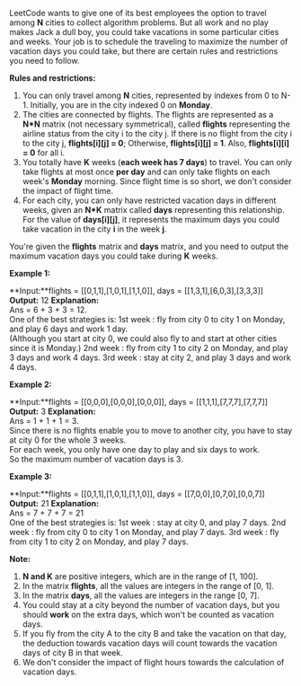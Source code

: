 
LeetCode wants to give one of its best employees the option to travel among  **N**  cities to collect algorithm problems. But all work and no play makes Jack a dull boy, you could take vacations in some particular cities and weeks. Your job is to schedule the traveling to maximize the number of vacation days you could take, but there are certain rules and restrictions you need to follow.

**Rules and restrictions:**  

1.  You can only travel among  **N**  cities, represented by indexes from 0 to N-1. Initially, you are in the city indexed 0 on  **Monday**.
2.  The cities are connected by flights. The flights are represented as a  **N*N**  matrix (not necessary symmetrical), called  **flights**  representing the airline status from the city i to the city j. If there is no flight from the city i to the city j,  **flights[i][j] = 0**; Otherwise,  **flights[i][j] = 1**. Also,  **flights[i][i] = 0**  for all i.
3.  You totally have  **K**  weeks (**each week has 7 days**) to travel. You can only take flights at most once  **per day**  and can only take flights on each week's  **Monday**  morning. Since flight time is so short, we don't consider the impact of flight time.
4.  For each city, you can only have restricted vacation days in different weeks, given an  **N*K**  matrix called  **days**  representing this relationship. For the value of  **days[i][j]**, it represents the maximum days you could take vacation in the city  **i**  in the week  **j**.

You're given the  **flights**  matrix and  **days**  matrix, and you need to output the maximum vacation days you could take during  **K**  weeks.

**Example 1:**  

**Input:**flights = [[0,1,1],[1,0,1],[1,1,0]], days = [[1,3,1],[6,0,3],[3,3,3]]
**Output:** 12
**Explanation:**   
Ans = 6 + 3 + 3 = 12.   
One of the best strategies is:
1st week : fly from city 0 to city 1 on Monday, and play 6 days and work 1 day.   
(Although you start at city 0, we could also fly to and start at other cities since it is Monday.) 
2nd week : fly from city 1 to city 2 on Monday, and play 3 days and work 4 days.
3rd week : stay at city 2, and play 3 days and work 4 days.

**Example 2:**  

**Input:**flights = [[0,0,0],[0,0,0],[0,0,0]], days = [[1,1,1],[7,7,7],[7,7,7]]
**Output:** 3
**Explanation:**   
Ans = 1 + 1 + 1 = 3.   
Since there is no flights enable you to move to another city, you have to stay at city 0 for the whole 3 weeks.   
For each week, you only have one day to play and six days to work.   
So the maximum number of vacation days is 3.

**Example 3:**  

**Input:**flights = [[0,1,1],[1,0,1],[1,1,0]], days = [[7,0,0],[0,7,0],[0,0,7]]
**Output:** 21
**Explanation:**  
Ans = 7 + 7 + 7 = 21  
One of the best strategies is:
1st week : stay at city 0, and play 7 days. 
2nd week : fly from city 0 to city 1 on Monday, and play 7 days.
3rd week : fly from city 1 to city 2 on Monday, and play 7 days.

**Note:**  

1.  **N and K**  are positive integers, which are in the range of [1, 100].
2.  In the matrix  **flights**, all the values are integers in the range of [0, 1].
3.  In the matrix  **days**, all the values are integers in the range [0, 7].
4.  You could stay at a city beyond the number of vacation days, but you should  **work**  on the extra days, which won't be counted as vacation days.
5.  If you fly from the city A to the city B and take the vacation on that day, the deduction towards vacation days will count towards the vacation days of city B in that week.
6.  We don't consider the impact of flight hours towards the calculation of vacation days.